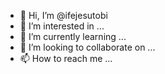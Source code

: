 - 👋 Hi, I’m @ifejesutobi
- 👀 I’m interested in ...
- 🌱 I’m currently learning ...
- 💞️ I’m looking to collaborate on ...
- 📫 How to reach me ...

<!---
ifejesutobi/ifejesutobi is a ✨ special ✨ repository because its `README.md` (this file) appears on your GitHub profile.
You can click the Preview link to take a look at your changes.
--->
